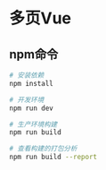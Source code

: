 # 多页Vue

## npm命令

``` bash
# 安装依赖
npm install

# 开发环境
npm run dev

# 生产环境构建
npm run build

# 查看构建的打包分析
npm run build --report
```